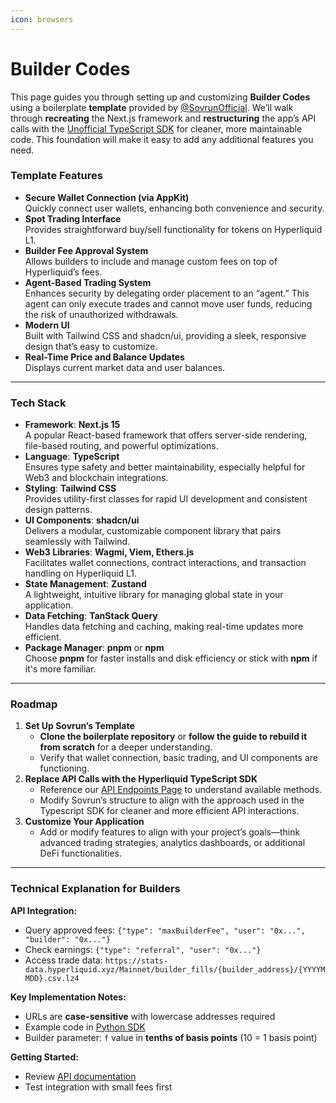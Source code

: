 ```yaml
---
icon: browsers
---
```


# Builder Codes

This page guides you through setting up and customizing **Builder Codes** using a boilerplate **template** provided by [@SovrunOfficial](https://x.com/SovrunOfficial). We’ll walk through **recreating** the Next.js framework and **restructuring** the app’s API calls with the [Unofficial TypeScript SDK](https://github.com/nomeida/hyperliquid/tree/main) for cleaner, more maintainable code. This foundation will make it easy to add any additional features you need.

### Template Features

* **Secure Wallet Connection (via AppKit)**\
  Quickly connect user wallets, enhancing both convenience and security.
* **Spot Trading Interface**\
  Provides straightforward buy/sell functionality for tokens on Hyperliquid L1.
* **Builder Fee Approval System**\
  Allows builders to include and manage custom fees on top of Hyperliquid’s fees.
* **Agent-Based Trading System**\
  Enhances security by delegating order placement to an “agent.” This agent can only execute trades and cannot move user funds, reducing the risk of unauthorized withdrawals.
* **Modern UI**\
  Built with Tailwind CSS and shadcn/ui, providing a sleek, responsive design that’s easy to customize.
* **Real-Time Price and Balance Updates**\
  Displays current market data and user balances.

***

### Tech Stack

* **Framework**: **Next.js 15**\
  A popular React-based framework that offers server-side rendering, file-based routing, and powerful optimizations.
* **Language**: **TypeScript**\
  Ensures type safety and better maintainability, especially helpful for Web3 and blockchain integrations.
* **Styling**: **Tailwind CSS**\
  Provides utility-first classes for rapid UI development and consistent design patterns.
* **UI Components**: **shadcn/ui**\
  Delivers a modular, customizable component library that pairs seamlessly with Tailwind.
* **Web3 Libraries**: **Wagmi, Viem, Ethers.js**\
  Facilitates wallet connections, contract interactions, and transaction handling on Hyperliquid L1.
* **State Management**: **Zustand**\
  A lightweight, intuitive library for managing global state in your application.
* **Data Fetching**: **TanStack Query**\
  Handles data fetching and caching, making real-time updates more efficient.
* **Package Manager**: **pnpm** or **npm**\
  Choose **pnpm** for faster installs and disk efficiency or stick with **npm** if it's more familiar.

***

### Roadmap

1. **Set Up Sovrun’s Template**
   * **Clone the boilerplate repository** or **follow the guide to rebuild it from scratch** for a deeper understanding.
   * Verify that wallet connection, basic trading, and UI components are functioning.
2. **Replace API Calls with the Hyperliquid TypeScript SDK**
   * Reference our [API Endpoints Page](../endpoints/) to understand available methods.
   * Modify Sovrun’s structure to align with the approach used in the Typescript SDK for cleaner and more efficient API interactions.
3. **Customize Your Application**
   * Add or modify features to align with your project’s goals—think advanced trading strategies, analytics dashboards, or additional DeFi functionalities.

***

### Technical Explanation for Builders

**API Integration:**

* Query approved fees: `{"type": "maxBuilderFee", "user": "0x...", "builder": "0x..."}`
* Check earnings: `{"type": "referral", "user": "0x..."}`
* Access trade data: `https://stats-data.hyperliquid.xyz/Mainnet/builder_fills/{builder_address}/{YYYYMMDD}.csv.lz4`

**Key Implementation Notes:**

* URLs are **case-sensitive** with lowercase addresses required
* Example code in [Python SDK](https://github.com/hyperliquid-dex/hyperliquid-python-sdk/blob/master/examples/basic_builder_fee.py)
* Builder parameter: `f` value in **tenths of basis points** (10 = 1 basis point)

**Getting Started:**

* Review [API documentation](https://hyperliquid.gitbook.io/hyperliquid-docs/trading/builder-codes)
* Test integration with small fees first
